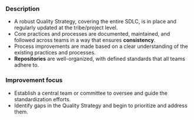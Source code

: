 ### Description

-   A robust Quality Strategy, covering the entire SDLC, is in place and regularly updated at the tribe/project level.
-   Core practices and processes are documented, maintained, and followed across teams in a way that ensures **consistency**.
-   Process improvements are made based on a clear understanding of the existing practices and processes.
-   **Repositories** are well-organized, with defined standards that all teams adhere to.

### Improvement focus

-   Establish a central team or committee to oversee and guide the standardization efforts.
-   Identify gaps in the Quality Strategy and begin to prioritize and address them.
